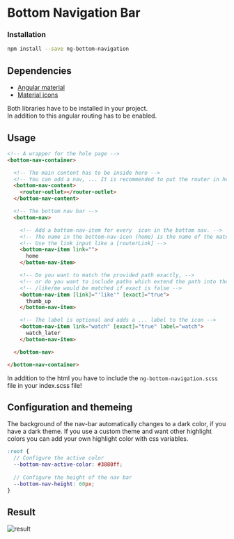 # Bottom Navigation Bar

### Installation

```bash
npm install --save ng-bottom-navigation
```

## Dependencies

+ [Angular material](https://material.angular.io/)
+ [Material icons](https://www.npmjs.com/package/@material-ui/icons)

Both libraries have to be installed in your project.  
In addition to this angular routing has to be enabled. 

## Usage

```html
<!-- A wrapper for the hole page --> 
<bottom-nav-container>

  <!-- The main content has to be inside here -->
  <!-- You can add a nav, ... It is recommended to put the router in here -->
  <bottom-nav-content>
    <router-outlet></router-outlet>
  </bottom-nav-content>

  <!-- The bottom nav bar -->
  <bottom-nav>

    <!-- Add a bottom-nav-item for every  icon in the bottom nav. -->
    <!-- The name in the bottom-nav-icon (home) is the name of the material icon -->
    <!-- Use the link input like a [routerLink] -->
    <bottom-nav-item link="">
      home
    </bottom-nav-item>

    <!-- Do you want to match the provided path exactly, -->
    <!-- or do you want to include paths which extend the path into the path matching (default not exact) -->
    <!-- /like/me would be matched if exact is false -->
    <bottom-nav-item [link]="'like'" [exact]="true">
      thumb_up
    </bottom-nav-item>

    <!-- The label is optional and adds a ... label to the icon -->
    <bottom-nav-item link="watch" [exact]="true" label="watch">
      watch_later
    </bottom-nav-item>

  </bottom-nav>

</bottom-nav-container>
```

In addition to the html you have to include the `ng-bottom-navigation.scss` file in your index.scss file!

## Configuration and themeing

The background of the nav-bar automatically changes to a dark color, if you have a dark theme.
If you use a custom theme and want other highlight colors you can add your own highlight color with css variables. 

```scss
:root {
  // Configure the active color 
  --bottom-nav-active-color: #3880ff;
  
  // Configure the height of the nav bar
  --bottom-nav-height: 60px;
}
```

## Result

![result](https://i.imgur.com/R2ikMzS.png)
